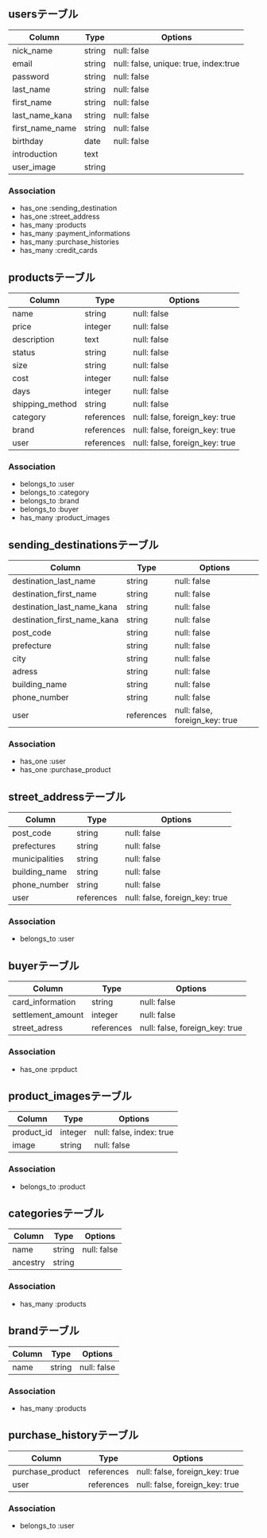 
## usersテーブル
|Column|Type|Options|
|------|----|-------|
|nick_name|string|null: false|
|email|string|null: false, unique: true, index:true|
|password|string|null: false|
|last_name|string|null: false|
|first_name|string|null: false|
|last_name_kana|string|null: false|
|first_name_name|string|null: false|
|birthday|date|null: false|
|introduction|text||
|user_image|string||
### Association
- has_one :sending_destination
- has_one :street_address
- has_many :products
- has_many :payment_informations
- has_many :purchase_histories
- has_many :credit_cards


## productsテーブル
|Column|Type|Options|
|------|----|-------|
|name|string|null: false|
|price|integer|null: false|
|description|text|null: false|
|status|string|null: false|
|size|string|null: false|
|cost|integer|null: false|
|days|integer|null: false|
|shipping_method|string|null: false|
|category|references|null: false, foreign_key: true|
|brand|references|null: false, foreign_key: true|
|user|references|null: false, foreign_key: true|
### Association
- belongs_to :user
- belongs_to :category
- belongs_to :brand
- belongs_to :buyer
- has_many :product_images


## sending_destinationsテーブル
|Column|Type|Options|
|------|----|-------|
|destination_last_name|string|null: false|
|destination_first_name|string|null: false|
|destination_last_name_kana|string|null: false|
|destination_first_name_kana|string|null: false|
|post_code|string|null: false|
|prefecture|string|null: false|
|city|string|null: false|
|adress|string|null: false|
|building_name|string|null: false|
|phone_number|string|null: false|
|user|references|null: false, foreign_key: true|
### Association
- has_one :user
- has_one :purchase_product



## street_addressテーブル
|Column|Type|Options|
|------|----|-------|
|post_code|string|null: false|
|prefectures|string|null: false|
|municipalities|string|null: false|
|building_name|string|null: false|
|phone_number|string|null: false|
|user|references|null: false, foreign_key: true|
### Association
- belongs_to :user


## buyerテーブル
|Column|Type|Options|
|------|----|-------|
|card_information|string|null: false|
|settlement_amount|integer|null: false|
|street_adress|references|null: false, foreign_key: true|
### Association
- has_one :prpduct


## product_imagesテーブル
|Column|Type|Options|
|------|----|-------|
|product_id|integer|null: false, index: true|
|image|string|null: false|
### Association
- belongs_to :product


## categoriesテーブル
|Column|Type|Options|
|------|----|-------|
|name|string|null: false|
|ancestry|string||
### Association
- has_many :products


## brandテーブル
|Column|Type|Options|
|------|----|-------|
|name|string|null: false|
### Association
- has_many :products


## purchase_historyテーブル
|Column|Type|Options|
|------|----|-------|
|purchase_product|references|null: false, foreign_key: true|
|user|references|null: false, foreign_key: true|
### Association
- belongs_to :user


